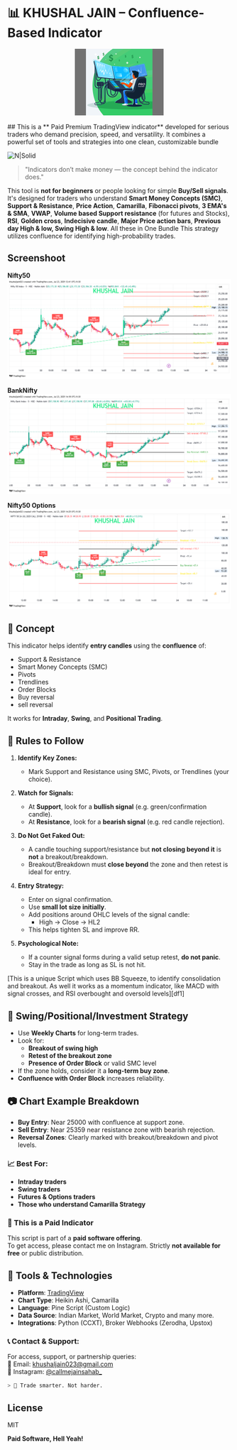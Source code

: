 # 📊 KHUSHAL JAIN – Confluence-Based Indicator
<p align="center">
  <img src="original-c93f0d6dab3179cf6ee225220fe3a592.gif" alt="Trading GIF" width="200"/>
</p>
## This is a ** Paid Premium TradingView indicator** developed for serious traders who demand precision, speed, and versatility. It combines a powerful set of tools and strategies into one clean, customizable bundle

![N|Solid](https://avatars.githubusercontent.com/u/7644688?s=200&v=4/)

> "Indicators don’t make money — the concept behind the indicator does."

This tool is **not for beginners** or people looking for simple **Buy/Sell signals**. It's designed for traders who understand **Smart Money Concepts (SMC)**, **Support & Resistance**, **Price Action**, **Camarilla**, **Fibonacci pivots**, **3 EMA's & SMA**, **VWAP**, **Volume based Support resistance** (for futures and Stocks), **RSI**, **Golden cross**, **Indecisive candle**, **Major Price action bars**, **Previous day High & low, Swing High & low**. All these in One Bundle This strategy utilizes confluence for identifying high-probability trades.

## Screenshoot
**Nifty50**
![Alt](NIFTY_2025-07-23_12-41-33.png "screenshoot")

**BankNifty**
![Alt](BANKNIFTY_2025-07-23_14-18-28.png "screenshoot")

**Nifty50 Options**
![Alt](NIFTY250724C25100_2025-07-23_14-25-18.png "screenshoot")

## 🧠 Concept

This indicator helps identify **entry candles** using the **confluence** of:

- Support & Resistance
- Smart Money Concepts (SMC)
- Pivots
- Trendlines
- Order Blocks
- Buy reversal
- sell reversal

It works for **Intraday**, **Swing**, and **Positional Trading**.

## 📌 Rules to Follow

1. **Identify Key Zones:**
   - Mark Support and Resistance using SMC, Pivots, or Trendlines (your choice).
  
2. **Watch for Signals:**
   - At **Support**, look for a **bullish signal** (e.g. green/confirmation candle).
   - At **Resistance**, look for a **bearish signal** (e.g. red candle rejection).

3. **Do Not Get Faked Out:**
   - A candle touching support/resistance but **not closing beyond it** is **not** a breakout/breakdown.
   - Breakout/Breakdown must **close beyond** the zone and then retest is ideal for entry.

4. **Entry Strategy:**
   - Enter on signal confirmation.
   - Use **small lot size initially**.
   - Add positions around OHLC levels of the signal candle:
     - High → Close → HL2
   - This helps tighten SL and improve RR.

5. **Psychological Note:**
   - If a counter signal forms during a valid setup retest, **do not panic**.
   - Stay in the trade as long as SL is not hit.

[This is a unique Script which uses BB Squeeze, to identify consolidation and breakout. As well it works as a momentum indicator, like MACD with signal crosses, and RSI overbought and oversold levels][df1]

## 🔁 Swing/Positional/Investment Strategy

- Use **Weekly Charts** for long-term trades.
- Look for:
  - **Breakout of swing high**
  - **Retest of the breakout zone**
  - **Presence of Order Block** or valid SMC level
- If the zone holds, consider it a **long-term buy zone**.
- **Confluence with Order Block** increases reliability.

## 📷 Chart Example Breakdown

- **Buy Entry**: Near 25000 with confluence at support zone.
- **Sell Entry**: Near 25359 near resistance zone with bearish rejection.
- **Reversal Zones**: Clearly marked with breakout/breakdown and pivot levels.

### 📈 Best For:
- **Intraday traders**
- **Swing traders**
- **Futures & Options traders**
- **Those who understand Camarilla Strategy**

### 💸 This is a Paid Indicator

This script is part of a **paid software offering**.  
To get access, please contact me on Instagram.
Strictly **not available for free** or public distribution.

## 🧰 Tools & Technologies

- **Platform**: [TradingView](https://tradingview.com)
- **Chart Type**: Heikin Ashi, Camarilla
- **Language**: Pine Script (Custom Logic)
- **Data Source**: Indian Market, World Market, Crypto and many more.
- **Integrations**: Python (CCXT), Broker Webhooks (Zerodha, Upstox)

### 📞 Contact & Support:

For access, support, or partnership queries:  
📧 Email: [khushaljain023@gmail.com](mailto:khushaljain023@gmail.com)  
📱 Instagram: [@callmejainsahab_](https://www.instagram.com/callmejainsahab_)

```sh
> 🔐 Trade smarter. Not harder.
```

## License

MIT

**Paid Software, Hell Yeah!**

